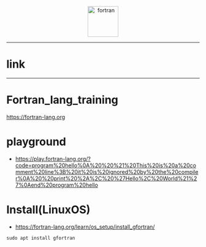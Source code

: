 <p align="center">
  <img width="80" alt="fortran" src="https://github.com/user-attachments/assets/766367f2-9838-4979-a6e4-510b3598f382" />  
</p>


<hr />

# link

<hr />

# Fortran_lang_training
https://fortran-lang.org

# playground
- https://play.fortran-lang.org/?code=program%20hello%0A%20%20%21%20This%20is%20a%20comment%20line%3B%20it%20is%20ignored%20by%20the%20compiler%0A%20%20print%20%2A%2C%20%27Hello%2C%20World%21%27%0Aend%20program%20hello

# Install(LinuxOS)
- https://fortran-lang.org/learn/os_setup/install_gfortran/
```
sudo apt install gfortran
```
